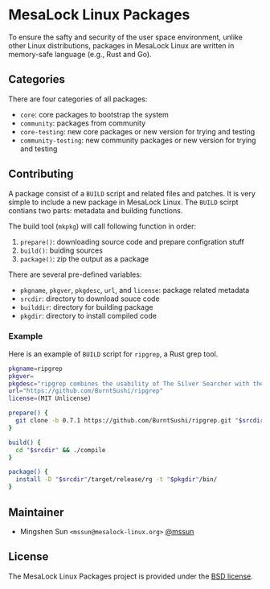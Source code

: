 # MesaLock Linux Packages

To ensure the safty and security of the user space environment, unlike other
Linux distributions, packages in MesaLock Linux are written in memory-safe
language (e.g., Rust and Go).

## Categories

There are four categories of all packages:
  - `core`: core packages to bootstrap the system
  - `community`: packages from community
  - `core-testing`: new core packages or new version for trying and testing
  - `community-testing`: new community packages or new version for trying and testing

## Contributing

A package consist of a `BUILD` script and related files and patches. It is very
simple to include a new package in MesaLock Linux. The `BUILD` scirpt contians
two parts: metadata and building functions.

The build tool (`mkpkg`) will call following function in order:
  1. `prepare()`: downloading source code and prepare configration stuff
  2. `build()`: buiding sources
  3. `package()`: zip the output as a package

There are several pre-defined variables:
  - `pkgname`, `pkgver`, `pkgdesc`, `url`, and `license`: package related metadata
  - `srcdir`: directory to download souce code
  - `builddir`: directory for building package
  - `pkgdir`: directory to install compiled code

### Example

Here is an example of `BUILD` script for `ripgrep`, a Rust grep tool.

```sh
pkgname=ripgrep
pkgver=
pkgdesc="ripgrep combines the usability of The Silver Searcher with the raw speed of grep."
url="https://github.com/BurntSushi/ripgrep"
license=(MIT Unlicense)

prepare() {
  git clone -b 0.7.1 https://github.com/BurntSushi/ripgrep.git "$srcdir"
}

build() {
  cd "$srcdir" && ./compile
}

package() {
  install -D "$srcdir"/target/release/rg -t "$pkgdir"/bin/
}
```

## Maintainer

  - Mingshen Sun `<mssun@mesalock-linux.org>` [@mssun](https://github.com/mssun)

## License

The MesaLock Linux Packages project is provided under the [BSD license](LICENSE).
